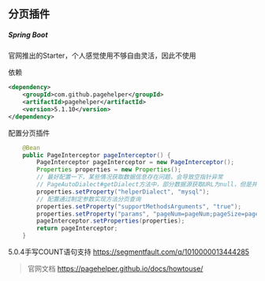 分页插件
-

##### Spring Boot

官网推出的Starter，个人感觉使用不够自由灵活，因此不使用

依赖

``` xml
<dependency>
    <groupId>com.github.pagehelper</groupId>
    <artifactId>pagehelper</artifactId>
    <version>5.1.10</version>
</dependency>
```

配置分页插件

``` java
    @Bean
    public PageInterceptor pageInterceptor() {
        PageInterceptor pageInterceptor = new PageInterceptor();
        Properties properties = new Properties();
        // 最好配置一下，某些情况获取数据信息存在问题，会导致空指针异常
        // PageAutoDialect#getDialect方法中，部分数据源获取URL为null，但是并没有做空校验
        properties.setProperty("helperDialect", "mysql");
        // 配置通过制定参数实现方法分页查询
        properties.setProperty("supportMethodsArguments", "true");
        properties.setProperty("params", "pageNum=pageNum;pageSize=pageSize;");
        pageInterceptor.setProperties(properties);
        return pageInterceptor;
    }
```

5.0.4手写COUNT语句支持 https://segmentfault.com/q/1010000013444285

> 官网文档 https://pagehelper.github.io/docs/howtouse/